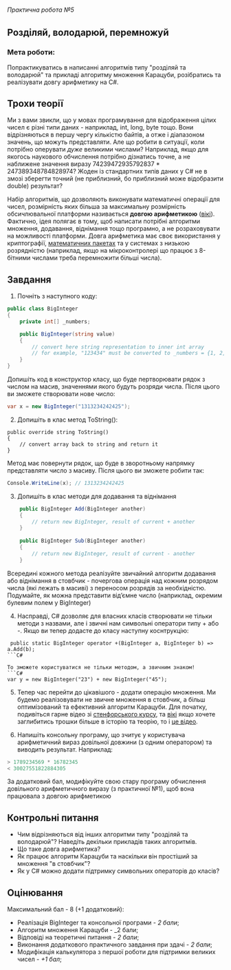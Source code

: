 ###### Практична робота №5
## Розділяй, володарюй, перемножуй

### Мета роботи:
Попрактикуватись в написанні алгоритмів типу "розділяй та володарюй" та прикладі алгоритму множення Карацуби, розібратись та реалізувати довгу арифметику на C#.

## Трохи теорії
Ми з вами звикли, що у мовах програмування для відображення цілих чисел є різні типи даних - наприклад, int, long, byte тощо. Вони відрізняються в першу чергу кількістю байтів, а отже і діапазоном значень, що можуть представляти. Але що робити в ситуації, коли потрібно оперувати _дуже_ великими числами? Наприклад, якщо для якогось наукового обчислення потрібно дізнатись точне, а не наближене значення виразу 74239472935792837 * 247389348784828974? Жоден із стандартних типів даних у C# не в змозі зберегти точний (не приблизний, бо приблизний може відобразити double) результат?

Набір алгоритмів, що дозволяють виконувати математичні операції для чисел, розмірність яких більша за максимальну розмірність обсичлювальної платформи називається **довгою арифметикою** ([вікі](https://ru.wikipedia.org/wiki/%D0%94%D0%BB%D0%B8%D0%BD%D0%BD%D0%B0%D1%8F_%D0%B0%D1%80%D0%B8%D1%84%D0%BC%D0%B5%D1%82%D0%B8%D0%BA%D0%B0)). Фактично, ідея полягає в тому, щоб написати потрібні алгоритми множення, додавання, віднімання тощо програмно, а не розраховувати на можливості платформи. Довга арифметика має своє використання у криптографії, [математичних пакетах](https://www.wolframalpha.com/input?i=284324787445354239284324787445354239+*+2934209948976779475846758469804829684596845645) та у системах з низькою розрядністю (наприклад, якщо на мікроконтролері що працює з 8-бітними числами треба перемножити більші числа).


## Завдання
1. Почніть з наступного коду:
```C#
public class BigInteger
{
    private int[] _numbers;

    public BigInteger(string value)
    {
        // convert here string representation to inner int array
        // for example, "123434" must be converted to _numbers = {1, 2, 3, 4, 3, 4}
    }
}
```
Допишіть код в конструктор класу, що буде пертворювати рядок з числом на масив, значеннями якого будуть розряди числа. Після цього ви зможете створювати нове число:

```C#
var x = new BigInteger("1313234242425");
```

2. Допишіть в клас метод ToString():
```
public override string ToString()
{
    // convert array back to string and return it
}
```

Метод має повернути рядок, що буде в зворотньому напрямку представляти число з масиву. Після цього ви зможете робити так:
```C#
Console.WriteLine(x); // 1313234242425
```

3. Допишіть в клас методи для додавання та віднімання

```C#
    public BigInteger Add(BigInteger another)
    {
        // return new BigInteger, result of current + another
    }
    
    public BigInteger Sub(BigInteger another)
    {
        // return new BigInteger, result of current - another
    }
```

Всередині кожного метода реалізуйте звичайний алгоритм додавання або віднімання в стовбчик - почергова операція над кожним розрядом числа (які лежать в масиві) з переносом розрядів за необхідністю. Подумайте, як можна представити відʼємне число (наприклад, окремим булевим полем у BigInteger)

4. Насправді, C# дозволяє для власних класів створювати не тільки методи з назвами, але і звичні нам символьні оператори типу + або -. Якщо ви тепер додасте до класу наступну коснтрукцію:
```
 public static BigInteger operator +(BigInteger a, BigInteger b) => a.Add(b);
```C#

То зможете користуватися не тільки методом, а звичним знаком!
```C#
var y = new BigInteger("23") + new BigInteger("45");
```
5. Тепер час перейти до цікавішого - додати операцію множення. Ми будемо реалізовувати не звичне множення в стовбчик, а більш оптимізований та ефективний алгоритм Карацуби. Для початку, подивіться гарне відео зі [стенфорського курсу](https://www.youtube.com/watch?v=JCbZayFr9RE), та [вікі](https://en.wikipedia.org/wiki/Karatsuba_algorithm) якщо хочете заглибитись трошки більше в історію та теорію, то і [це відео](https://www.youtube.com/watch?v=cCKOl5li6YM). 

6. Напишіть консольну програму, що зчитує у користувача арифметичний вираз довільної довжини (з одним оператором) та виводить результат. Наприклад:
```C#
> 1789234569 * 16782345
< 30027551822884305
```

За додатковий бал, модифікуйте свою стару програму обчислення довільного арифметичного виразу (з практичної №1), щоб вона працювала з довгою арифметикою
## Контрольні питання
- Чим відрізняються від інших алгоритми типу "розділяй та володарюй"? Наведіть декільки прикладів таких алгоритмів.
- Що таке довга арифметика?
- Як працює алгоритм Карацуби та наскільки він простіший за множення "в стовбчик"?
- Як у C# можно додати підтримку символьних операторів до класів?

## Оцінювання

Максимальний бал - 8 (+1 додатковий):
- Реалізація BigInteger та консольної програми - _2 бали_;
- Алгоритм множення Карацуби - _2 бали;
- Відповіді на теоретичні питання - _2 бали_;
- Виконання додаткового практичного завдання при здачі - _2 бали_;
- Модифікація калькулятора з першої роботи для підтримки великих чисел - _+1 бал_;

